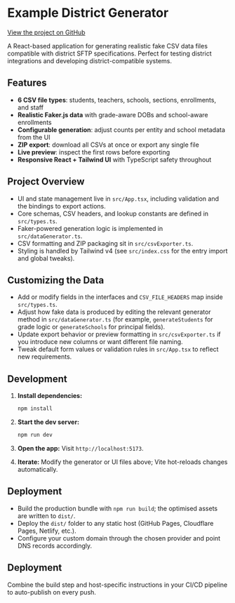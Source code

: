 # Example District Generator

[View the project on GitHub](https://github.com/legertom/example-district-generator)

A React-based application for generating realistic fake CSV data files compatible with district SFTP specifications. Perfect for testing district integrations and developing district-compatible systems.

## Features

- **6 CSV file types**: students, teachers, schools, sections, enrollments, and staff
- **Realistic Faker.js data** with grade-aware DOBs and school-aware enrollments
- **Configurable generation**: adjust counts per entity and school metadata from the UI
- **ZIP export**: download all CSVs at once or export any single file
- **Live preview**: inspect the first rows before exporting
- **Responsive React + Tailwind UI** with TypeScript safety throughout

## Project Overview

- UI and state management live in `src/App.tsx`, including validation and the bindings to export actions.
- Core schemas, CSV headers, and lookup constants are defined in `src/types.ts`.
- Faker-powered generation logic is implemented in `src/dataGenerator.ts`.
- CSV formatting and ZIP packaging sit in `src/csvExporter.ts`.
- Styling is handled by Tailwind v4 (see `src/index.css` for the entry import and global tweaks).

## Customizing the Data

- Add or modify fields in the interfaces and `CSV_FILE_HEADERS` map inside `src/types.ts`.
- Adjust how fake data is produced by editing the relevant generator method in `src/dataGenerator.ts` (for example, `generateStudents` for grade logic or `generateSchools` for principal fields).
- Update export behavior or preview formatting in `src/csvExporter.ts` if you introduce new columns or want different file naming.
- Tweak default form values or validation rules in `src/App.tsx` to reflect new requirements.

## Development

1. **Install dependencies:**
   ```bash
   npm install
   ```

2. **Start the dev server:**
   ```bash
   npm run dev
   ```

3. **Open the app:**
   Visit `http://localhost:5173`.

4. **Iterate:**
   Modify the generator or UI files above; Vite hot-reloads changes automatically.

## Deployment

- Build the production bundle with `npm run build`; the optimised assets are written to `dist/`.
- Deploy the `dist/` folder to any static host (GitHub Pages, Cloudflare Pages, Netlify, etc.).
- Configure your custom domain through the chosen provider and point DNS records accordingly.

## Deployment

Combine the build step and host-specific instructions in your CI/CD pipeline to auto-publish on every push.
